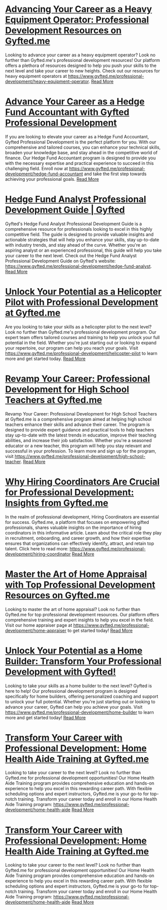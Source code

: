 # [Advancing Your Career as a Heavy Equipment Operator: Professional Development Resources on Gyfted.me](https://www.gyfted.me/professional-development/heavy-equipment-operator)

Looking to advance your career as a heavy equipment operator? Look no further than Gyfted.me's professional development resources! Our platform offers a plethora of resources designed to help you push your skills to the next level and take your career to new heights. Check out our resources for heavy equipment operators at https://www.gyfted.me/professional-development/heavy-equipment-operator. [Read More](https://www.gyfted.me/professional-development/heavy-equipment-operator)

# [Advance Your Career as a Hedge Fund Accountant with Gyfted Professional Development](https://www.gyfted.me/professional-development/hedge-fund-accountant)

If you are looking to elevate your career as a Hedge Fund Accountant, Gyfted Professional Development is the perfect platform for you. With our comprehensive and tailored courses, you can enhance your technical skills, broaden your knowledge base, and stay ahead in the competitive world of finance. Our Hedge Fund Accountant program is designed to provide you with the necessary expertise and practical experience to succeed in this challenging field. Enroll now at https://www.gyfted.me/professional-development/hedge-fund-accountant and take the first step towards achieving your professional goals. [Read More](https://www.gyfted.me/professional-development/hedge-fund-accountant)

# [Hedge Fund Analyst Professional Development Guide | Gyfted](https://www.gyfted.me/professional-development/hedge-fund-analyst)

Gyfted's Hedge Fund Analyst Professional Development Guide is a comprehensive resource for professionals looking to excel in this highly competitive field. The guide is designed to provide valuable insights and actionable strategies that will help you enhance your skills, stay up-to-date with industry trends, and stay ahead of the curve. Whether you're an aspiring analyst or an experienced professional, this guide will help you take your career to the next level. Check out the Hedge Fund Analyst Professional Development Guide on Gyfted's website: https://www.gyfted.me/professional-development/hedge-fund-analyst. [Read More](https://www.gyfted.me/professional-development/hedge-fund-analyst)

# [Unlock Your Potential as a Helicopter Pilot with Professional Development at Gyfted.me](https://www.gyfted.me/professional-development/helicopter-pilot)

Are you looking to take your skills as a helicopter pilot to the next level? Look no further than Gyfted.me's professional development program. Our expert team offers tailored courses and training to help you unlock your full potential in the field. Whether you're just starting out or looking to expand your repertoire, our program can help you reach your goals. Visit https://www.gyfted.me/professional-development/helicopter-pilot to learn more and get started today. [Read More](https://www.gyfted.me/professional-development/helicopter-pilot)

# [Revamp Your Career: Professional Development for High School Teachers at Gyfted.me](https://www.gyfted.me/professional-development/high-school-teacher)

Revamp Your Career: Professional Development for High School Teachers at Gyfted.me is a comprehensive program aimed at helping high school teachers enhance their skills and advance their career. The program is designed to provide expert guidance and practical tools to help teachers stay up-to-date with the latest trends in education, improve their teaching abilities, and increase their job satisfaction. Whether you're a seasoned educator or a new teacher, this program will help you stay relevant and successful in your profession. To learn more and sign up for the program, visit https://www.gyfted.me/professional-development/high-school-teacher. [Read More](https://www.gyfted.me/professional-development/high-school-teacher)

# [Why Hiring Coordinators Are Crucial for Professional Development: Insights from Gyfted.me](https://www.gyfted.me/professional-development/hiring-coordinator)

In the realm of professional development, Hiring Coordinators are essential for success. Gyfted.me, a platform that focuses on empowering gifted professionals, shares valuable insights on the importance of hiring coordinators in this informative article. Learn about the critical role they play in recruitment, onboarding, and career growth, and how their expertise ensures that organizations can effectively identify, attract, and retain top talent. Click here to read more: https://www.gyfted.me/professional-development/hiring-coordinator [Read More](https://www.gyfted.me/professional-development/hiring-coordinator)

# [Master the Art of Home Appraisal with Top Professional Development Resources on Gyfted.me](https://www.gyfted.me/professional-development/home-appraiser)

Looking to master the art of home appraisal? Look no further than Gyfted.me for top professional development resources. Our platform offers comprehensive training and expert insights to help you excel in the field. Visit our home appraiser page at https://www.gyfted.me/professional-development/home-appraiser to get started today! [Read More](https://www.gyfted.me/professional-development/home-appraiser)

# [Unlock Your Potential as a Home Builder: Transform Your Professional Development with Gyfted!](https://www.gyfted.me/professional-development/home-builder)

Looking to take your skills as a home builder to the next level? Gyfted is here to help! Our professional development program is designed specifically for home builders, offering personalized coaching and support to unlock your full potential. Whether you're just starting out or looking to advance your career, Gyfted can help you achieve your goals. Visit https://www.gyfted.me/professional-development/home-builder to learn more and get started today! [Read More](https://www.gyfted.me/professional-development/home-builder)

# [Transform Your Career with Professional Development: Home Health Aide Training at Gyfted.me](https://www.gyfted.me/professional-development/home-health-aide)

Looking to take your career to the next level? Look no further than Gyfted.me for professional development opportunities! Our Home Health Aide Training program provides comprehensive education and hands-on experience to help you excel in this rewarding career path. With flexible scheduling options and expert instructors, Gyfted.me is your go-to for top-notch training. Transform your career today and enroll in our Home Health Aide Training program: https://www.gyfted.me/professional-development/home-health-aide [Read More](https://www.gyfted.me/professional-development/home-health-aide)

# [Transform Your Career with Professional Development: Home Health Aide Training at Gyfted.me](https://www.gyfted.me/professional-development/home-health-aide)

Looking to take your career to the next level? Look no further than Gyfted.me for professional development opportunities! Our Home Health Aide Training program provides comprehensive education and hands-on experience to help you excel in this rewarding career path. With flexible scheduling options and expert instructors, Gyfted.me is your go-to for top-notch training. Transform your career today and enroll in our Home Health Aide Training program: https://www.gyfted.me/professional-development/home-health-aide [Read More](https://www.gyfted.me/professional-development/home-health-aide)

